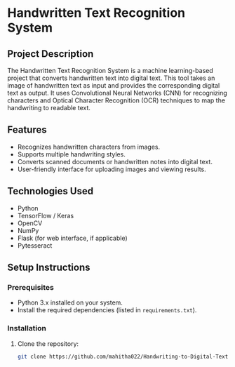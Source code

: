 # Handwritten Text Recognition System

## Project Description
The Handwritten Text Recognition System is a machine learning-based project that converts handwritten text into digital text. This tool takes an image of handwritten text as input and provides the corresponding digital text as output. It uses Convolutional Neural Networks (CNN) for recognizing characters and Optical Character Recognition (OCR) techniques to map the handwriting to readable text.

## Features
- Recognizes handwritten characters from images.
- Supports multiple handwriting styles.
- Converts scanned documents or handwritten notes into digital text.
- User-friendly interface for uploading images and viewing results.

## Technologies Used
- Python
- TensorFlow / Keras
- OpenCV
- NumPy
- Flask (for web interface, if applicable)
- Pytesseract

## Setup Instructions

### Prerequisites
- Python 3.x installed on your system.
- Install the required dependencies (listed in `requirements.txt`).

### Installation
1. Clone the repository:
   ```bash
   git clone https://github.com/mahitha022/Handwriting-to-Digital-Text-Converter.git
